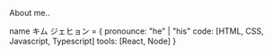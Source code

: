 About me..

name キム ジェヒョン = {
  pronounce: "he" | "his"
  code: [HTML, CSS, Javascript, Typescript]
  tools: [React, Node]
}

